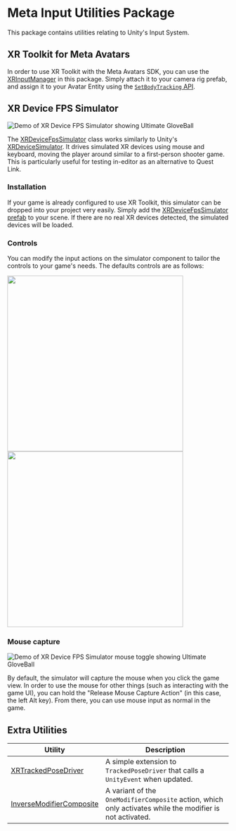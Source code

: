 # Meta Input Utilities Package

This package contains utilities relating to Unity's Input System.

## XR Toolkit for Meta Avatars

In order to use XR Toolkit with the Meta Avatars SDK, you can use the [XRInputManager](./XRInputManager.cs) in this package. Simply attach it to your camera rig prefab, and assign it to your Avatar Entity using the [`SetBodyTracking` API](https://developer.oculus.com/documentation/unity/meta-avatars-ovravatarentity/#tracking-input).

## XR Device FPS Simulator

![Demo of XR Device FPS Simulator showing Ultimate GloveBall](./Media/XRDeviceFpsSimulator.gif)

The [XRDeviceFpsSimulator](./XRDeviceFpsSimulator.cs) class works similarly to Unity's [XRDeviceSimulator](https://docs.unity3d.com/Packages/com.unity.xr.interaction.toolkit@2.3/manual/xr-device-simulator.html). It drives simulated XR devices using mouse and keyboard, moving the player around similar to a first-person shooter game. This is particularly useful for testing in-editor as an alternative to Quest Link.

### Installation

If your game is already configured to use XR Toolkit, this simulator can be dropped into your project very easily. Simply add the [XRDeviceFpsSimulator prefab](./XRDeviceFpsSimulator.prefab) to your scene. If there are no real XR devices detected, the simulated devices will be loaded.

### Controls

You can modify the input actions on the simulator component to tailor the controls to your game's needs. The defaults controls are as follows:

<img src="./Media/SimulatorBindings1.png" width=400 /><img src="./Media/SimulatorBindings2.png" width=400 /> 

### Mouse capture

![Demo of XR Device FPS Simulator mouse toggle showing Ultimate GloveBall](./Media/XRDeviceFpsSimulator-Mouse.gif)

By default, the simulator will capture the mouse when you click the game view. In order to use the mouse for other things (such as interacting with the game UI), you can hold the "Release Mouse Capture Action" (in this case, the left Alt key). From there, you can use mouse input as normal in the game.

## Extra Utilities

|Utility|Description|
|-|-|
|[XRTrackedPoseDriver](./XRTrackedPoseDriver.cs)|A simple extension to `TrackedPoseDriver` that calls a `UnityEvent` when updated.|
|[InverseModifierComposite](./InverseModifierComposite.cs)|A variant of the `OneModifierComposite` action, which only activates while the modifier is not activated.|
